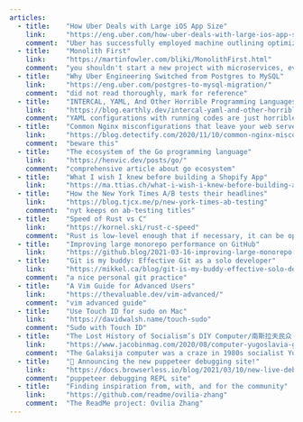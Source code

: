 ```yaml
---
articles:
  - title:    "How Uber Deals with Large iOS App Size"
    link:     "https://eng.uber.com/how-uber-deals-with-large-ios-app-size/"
    comment:  "Uber has successfully employed machine outlining optimization on app size"
  - title:    "Monolith First"
    link:     "https://martinfowler.com/bliki/MonolithFirst.html"
    comment:  "you shouldn't start a new project with microservices, even if you're sure your application will be big enough to make it worthwhile"
  - title:    "Why Uber Engineering Switched from Postgres to MySQL"
    link:     "https://eng.uber.com/postgres-to-mysql-migration/"
    comment:  "did not read thoroughly, mark for reference"
  - title:    "INTERCAL, YAML, And Other Horrible Programming Languages"
    link:     "https://blog.earthly.dev/intercal-yaml-and-other-horrible-programming-languages/"
    comment:  "YAML configurations with running codes are just horrible"
  - title:    "Common Nginx misconfigurations that leave your web server open to attack"
    link:     "https://blog.detectify.com/2020/11/10/common-nginx-misconfigurations/"
    comment:  "beware this"
  - title:    "The ecosystem of the Go programming language"
    link:     "https://henvic.dev/posts/go/"
    comment:  "comprehensive article about go ecosystem"
  - title:    "What I wish I knew before building a Shopify App"
    link:     "https://ma.ttias.ch/what-i-wish-i-knew-before-building-a-shopify-app.html"
  - title:    "How the New York Times A/B tests their headlines"
    link:     "https://blog.tjcx.me/p/new-york-times-ab-testing"
    comment:  "nyt keeps on ab-testing titles"
  - title:    "Speed of Rust vs C"
    link:     "https://kornel.ski/rust-c-speed"
    comment:  "Rust is low-level enough that if necessary, it can be optimized for maximum performance just as well as C"
  - title:    "Improving large monorepo performance on GitHub"
    link:     "https://github.blog/2021-03-16-improving-large-monorepo-performance-on-github/"
  - title:    "Git is my buddy: Effective Git as a solo developer"
    link:     "https://mikkel.ca/blog/git-is-my-buddy-effective-solo-developer/"
    comment:  "a nice personal git practice"
  - title:    "A Vim Guide for Advanced Users"
    link:     "https://thevaluable.dev/vim-advanced/"
    comment:  "vim advanced guide"
  - title:    "Use Touch ID for sudo on Mac"
    link:     "https://davidwalsh.name/touch-sudo"
    comment:  "Sudo with Touch ID"
  - title:    "The Lost History of Socialism’s DIY Computer/南斯拉夫民众 DIY 电脑实践：技术史上一段鲜为人知的碎片"
    link:     "https://www.jacobinmag.com/2020/08/computer-yugoslavia-galaksija-voja-antonic"
    comment:  "The Galaksija computer was a craze in 1980s socialist Yugoslavia, inspiring thousands of people to build versions in their own homes; 中文版 https://mp.weixin.qq.com/s/rCtwebSkdP0I1cwYiLF1iA, Galaksija 电脑在20世纪80年代的社会主义南斯拉夫掀起了一股热潮，激励了成千上万的人在自己的家中制造电脑"
  - title:    "🎉 Announcing the new puppeteer debugging site!"
    link:     "https://docs.browserless.io/blog/2021/03/10/new-live-debugger.html"
    comment:  "puppeteer debugging REPL site"
  - title:    "Finding inspiration from, with, and for the community"
    link:     "https://github.com/readme/ovilia-zhang"
    comment:  "The ReadMe project: Ovilia Zhang"
---
```

